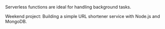 Serverless functions are ideal for handling background tasks.

Weekend project: Building a simple URL shortener service with Node.js and MongoDB.